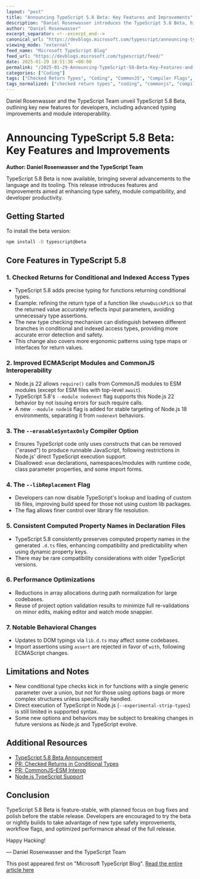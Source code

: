 ```yaml
---
layout: "post"
title: "Announcing TypeScript 5.8 Beta: Key Features and Improvements"
description: "Daniel Rosenwasser introduces the TypeScript 5.8 Beta, highlighting new features such as checked returns for conditional and indexed access types, improved CommonJS and ESM interoperability, new compiler flags for advanced workflows, and optimizations for program performance. The post guides developers through technical changes and how to leverage them."
author: "Daniel Rosenwasser"
excerpt_separator: <!--excerpt_end-->
canonical_url: "https://devblogs.microsoft.com/typescript/announcing-typescript-5-8-beta/"
viewing_mode: "external"
feed_name: "Microsoft TypeScript Blog"
feed_url: "https://devblogs.microsoft.com/typescript/feed/"
date: 2025-01-29 18:51:38 +00:00
permalink: "/2025-01-29-Announcing-TypeScript-58-Beta-Key-Features-and-Improvements.html"
categories: ["Coding"]
tags: ["Checked Return Types", "Coding", "CommonJS", "Compiler Flags", "Conditional Types", "Declaration Files", "Erasablesyntaxonly", "ESM", "Indexed Access Types", "JavaScript", "Libreplacement", "Module Node18", "Module Nodenext", "News", "Node.js", "Program Optimization", "TypeScript", "TypeScript 5.8"]
tags_normalized: ["checked return types", "coding", "commonjs", "compiler flags", "conditional types", "declaration files", "erasablesyntaxonly", "esm", "indexed access types", "javascript", "libreplacement", "module node18", "module nodenext", "news", "nodedotjs", "program optimization", "typescript", "typescript 5dot8"]
---
```


Daniel Rosenwasser and the TypeScript Team unveil TypeScript 5.8 Beta, outlining key new features for developers, including advanced typing improvements and module interoperability.<!--excerpt_end-->

# Announcing TypeScript 5.8 Beta: Key Features and Improvements

**Author: Daniel Rosenwasser and the TypeScript Team**

TypeScript 5.8 Beta is now available, bringing several advancements to the language and its tooling. This release introduces features and improvements aimed at enhancing type safety, module compatibility, and developer productivity.

## Getting Started

To install the beta version:

```bash
npm install -D typescript@beta
```

## Core Features in TypeScript 5.8

### 1. Checked Returns for Conditional and Indexed Access Types

- TypeScript 5.8 adds precise typing for functions returning conditional types.
- Example: refining the return type of a function like `showQuickPick` so that the returned value accurately reflects input parameters, avoiding unnecessary type assertions.
- The new type checking mechanism can distinguish between different branches in conditional and indexed access types, providing more accurate error detection and safety.
- This change also covers more ergonomic patterns using type maps or interfaces for return values.

### 2. Improved ECMAScript Modules and CommonJS Interoperability

- Node.js 22 allows `require()` calls from CommonJS modules to ESM modules (except for ESM files with top-level `await`).
- TypeScript 5.8's `--module nodenext` flag supports this Node.js 22 behavior by not issuing errors for such require calls.
- A new `--module node18` flag is added for stable targeting of Node.js 18 environments, separating it from `nodenext` behaviors.

### 3. The `--erasableSyntaxOnly` Compiler Option

- Ensures TypeScript code only uses constructs that can be removed ("erased") to produce runnable JavaScript, following restrictions in Node.js' direct TypeScript execution support.
- Disallowed: `enum` declarations, namespaces/modules with runtime code, class parameter properties, and some import forms.

### 4. The `--libReplacement` Flag

- Developers can now disable TypeScript's lookup and loading of custom lib files, improving build speed for those not using custom lib packages.
- The flag allows finer control over library file resolution.

### 5. Consistent Computed Property Names in Declaration Files

- TypeScript 5.8 consistently preserves computed property names in the generated `.d.ts` files, enhancing compatibility and predictability when using dynamic property keys.
- There may be rare compatibility considerations with older TypeScript versions.

### 6. Performance Optimizations

- Reductions in array allocations during path normalization for large codebases.
- Reuse of project option validation results to minimize full re-validations on minor edits, making editor and watch mode snappier.

### 7. Notable Behavioral Changes

- Updates to DOM typings via `lib.d.ts` may affect some codebases.
- Import assertions using `assert` are rejected in favor of `with`, following ECMAScript changes.

## Limitations and Notes

- New conditional type checks kick in for functions with a single generic parameter over a union, but not for those using options bags or more complex structures unless specifically handled.
- Direct execution of TypeScript in Node.js (`--experimental-strip-types`) is still limited in supported syntax.
- Some new options and behaviors may be subject to breaking changes in future versions as Node.js and TypeScript evolve.

## Additional Resources

- [TypeScript 5.8 Beta Announcement](https://devblogs.microsoft.com/typescript/announcing-typescript-5-8-beta/)
- [PR: Checked Returns in Conditional Types](https://github.com/microsoft/TypeScript/pull/56941)
- [PR: CommonJS–ESM Interop](https://github.com/microsoft/TypeScript/pull/60761)
- [Node.js TypeScript Support](https://nodejs.org/api/typescript.html#type-stripping)

## Conclusion

TypeScript 5.8 Beta is feature-stable, with planned focus on bug fixes and polish before the stable release. Developers are encouraged to try the beta or nightly builds to take advantage of new type safety improvements, workflow flags, and optimized performance ahead of the full release.

Happy Hacking!

— Daniel Rosenwasser and the TypeScript Team

This post appeared first on "Microsoft TypeScript Blog". [Read the entire article here](https://devblogs.microsoft.com/typescript/announcing-typescript-5-8-beta/)
